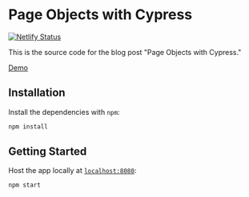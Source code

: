 # Page Objects with Cypress

[![Netlify Status](https://api.netlify.com/api/v1/badges/fa20f8a0-10e6-4e24-940e-8269f076c51b/deploy-status)](https://app.netlify.com/sites/pageobjectswithcypress/deploys)

This is the source code for the blog post "Page Objects with Cypress."

[Demo](https://pageobjectswithcypress.netlify.app/)

## Installation

Install the dependencies with `npm`:

```sh
npm install
```

## Getting Started

Host the app locally at [`localhost:8080`](http://localhost:8080):

```sh
npm start
```
